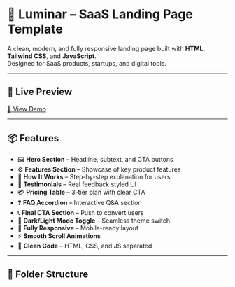 # 🌟 Luminar – SaaS Landing Page Template

A clean, modern, and fully responsive landing page built with **HTML**, **Tailwind CSS**, and **JavaScript**.  
Designed for SaaS products, startups, and digital tools.

---

## 🚀 Live Preview

[🔗 View Demo](https://advent159.github.io/saas-landing-page-template/)

---

## 📦 Features

- 🖼️ **Hero Section** – Headline, subtext, and CTA buttons
- ⚙️ **Features Section** – Showcase of key product features
- 🔁 **How It Works** – Step-by-step explanation for users
- 💬 **Testimonials** – Real feedback styled UI
- 💳 **Pricing Table** – 3-tier plan with clear CTA
- ❓ **FAQ Accordion** – Interactive Q&A section
- 📞 **Final CTA Section** – Push to convert users
- 🌙 **Dark/Light Mode Toggle** – Seamless theme switch
- 📱 **Fully Responsive** – Mobile-ready layout
- ⚡ **Smooth Scroll Animations**
- 🧼 **Clean Code** – HTML, CSS, and JS separated

---

## 📂 Folder Structure


